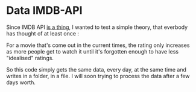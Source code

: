# Data IMDB-API


Since IMDB API [is a thing](https://imdb-api.com/API), I wanted to test a simple theory, that everbody has thought of at least once : 

For a movie that's come out in the current times, the rating only increases as more people get to watch it until it's forgotten enough to have less "idealised" ratings.

So this code simply gets the same data, every day, at the same time and writes in a folder, in a file. I will soon trying to process the data after a few days worth.
